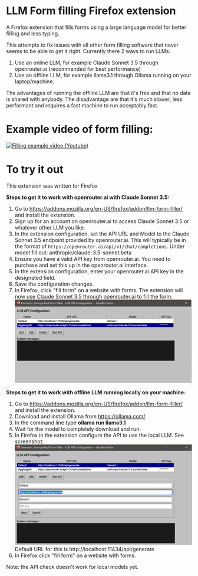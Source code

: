 # LLM Form filling Firefox extension
A Firefox extension that fills forms using a large language model for better filling and less typing. 

This attempts to fix issues with all other form filling software that never seems to be able to get it right. 
Currently there 2 ways to run LLMs: 
1. Use an online LLM, for example Claude Sonnet 3.5 through openrouter.ai (recommended for best performance)
2. Use an offline LLM, for example llama3.1 through Ollama running on your laptop/machine. 

The advantages of running the offline LLM are that it's free and that no data is shared with anybody. The disadvantage are that it's much slower, less performant and requires a fast machine to run acceptably fast. 

# Example video of form filling: 

[![Filling example video (Youtube)](https://img.youtube.com/vi/RIxEZ4BZXlI/0.jpg)](https://youtu.be/RIxEZ4BZXlI)


# To try it out
This extension was written for Firefox


**Steps to get it to work with openrouter.ai with Claude Sonnet 3.5:**
1. Go to https://addons.mozilla.org/en-US/firefox/addon/llm-form-filler/ and install the extension.
2. Sign up for an account on openrouter.ai to access Claude Sonnet 3.5 or whatever other LLM you like. 
3. In the extension configuration, set the API URL and Model to the Claude Sonnet 3.5 endpoint provided by openrouter.ai. This will typically be in the format of `https://openrouter.ai/api/v1/chat/completions`. Under model fill out: anthropic/claude-3.5-sonnet:beta
4. Ensure you have a valid API key from openrouter.ai. You need to purchase and set this up in the openrouter.ai interface.
5. In the extension configuration, enter your openrouter.ai API key in the designated field.
6. Save the configuration changes. 
7. In Firefox, click "fill form" on a website with forms. The extension will now use Claude Sonnet 3.5 through openrouter.ai to fill the form.
![Screenshot of the extension configuration for openrouter.ai with Claude Sonnet 3.5](/screenies/openrouterconfig.png)

**Steps to get it to work with offline LLM running locally on your machine:**
1. Go to https://addons.mozilla.org/en-US/firefox/addon/llm-form-filler/ and install the extension. 
2. Download and install Ollama from https://ollama.com/
3. In the command line type **ollama run llama3.1**
4. Wait for the model to completely download and run.
5. In Firefox in the extension configure the API to use the local LLM. See screenshot:
![Screenshot of the extension configuration for local LLM](/screenies/ollamaconfig.png) Default URL for this is http://localhost:11434/api/generate 
6. In Firefox click "fill form" on a website with forms.

Note: the API check doesn't work for local models yet. 

